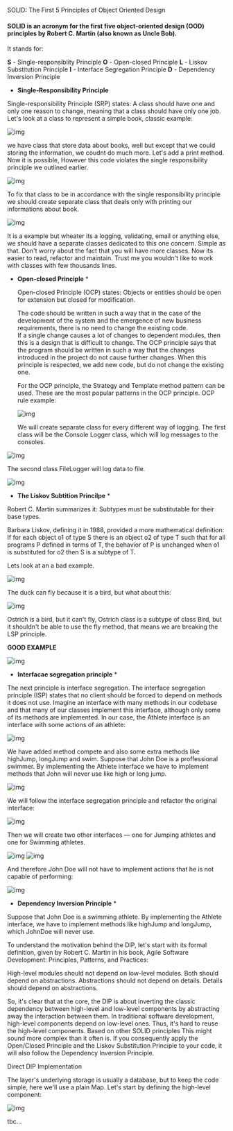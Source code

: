 SOLID: The First 5 Principles of Object Oriented Design

#### SOLID is an acronym for the first five object-oriented design (OOD) principles by Robert C. Martin (also known as Uncle Bob).

It stands for:

**S** - Single-responsiblity Principle
**O** - Open-closed Principle
**L** - Liskov Substitution Principle
**I** - Interface Segregation Principle
**D** - Dependency Inversion Principle

* **Single-Responsibility Principle**

Single-responsibility Principle (SRP) states:
A class should have one and only one reason to change, meaning that a class should have only one job.
Let's look at a class to represent a simple book, classic example:

![img]({{site.url}}/assets/blog_images/2021-10-08-solid-principles-of-object-oriented-programming/single1.jpg)

we have class that store data about books, well but except that we could storing the information, we coudnt do much more. Let's add a print method.
Now it is possible, However this code violates the single responsibility principle we outlined earlier.



![img]({{site.url}}/assets/blog_images/2021-10-08-solid-principles-of-object-oriented-programming/single2.jpg)

To fix that class to be in accordance with the single responsibility principle we should create separate class that deals only with printing our informations about book.


![img]({{site.url}}/assets/blog_images/2021-10-08-solid-principles-of-object-oriented-programming/single3.png)

It is a example but wheater its a logging, validating, email or anything else, we should have a separate classes dedicated to this one concern.	
Simple as that. Don't worry about the fact that you will have more classes. Now its easier to read, refactor and maintain. Trust me you wouldn't like to work with classes with few thousands lines.


* **Open-closed Principle** *

  Open-closed Principle (OCP) states:
  Objects or entities should be open for extension but closed for modification.

  The code should be written in such a way that in the case of the development of the system and the emergence of new business requirements, there is no need to change the existing code. 	
  If a single change causes a lot of changes to dependent modules, then this is a design that is difficult to change.
  The OCP principle says that the program should be written in such a way that the changes introduced in the project do not cause further changes.
  When this principle is respected, we add new code, but do not change the existing one.

  For the OCP principle, the Strategy and Template method pattern can be used. These are the most popular patterns in the OCP principle. OCP rule example:

  ![img]({{site.url}}/assets/blog_images/2021-10-08-solid-principles-of-object-oriented-programming/OCP1.png)


  We will create separate class for every different way of logging. The first class will be the Console Logger class, which will log messages to the consoles.

![img]({{site.url}}/assets/blog_images/2021-10-08-solid-principles-of-object-oriented-programming/OCP2.jpg)

  The second class FileLogger will log data to file.

![img]({{site.url}}/assets/blog_images/2021-10-08-solid-principles-of-object-oriented-programming/OCP3.jpg)


* **The Liskov Subtition Princilpe** *

Robert C. Martin summarizes it:
Subtypes must be substitutable for their base types.

Barbara Liskov, defining it in 1988, provided a more mathematical definition:
If for each object o1 of type S there is an object o2 of type T such that for all programs P defined in terms of T, the behavior of P is unchanged when o1 is substituted for o2 then S is a subtype of T.	

Lets look at an a bad example.

![img]({{site.url}}/assets/blog_images/2021-10-08-solid-principles-of-object-oriented-programming/LISKOV1.jpg)
	
The duck can fly because it is a bird, but what about this:

![img]({{site.url}}/assets/blog_images/2021-10-08-solid-principles-of-object-oriented-programming/LISKOV2.jpg)
	
Ostrich is a bird, but it can't fly, Ostrich class is a subtype of class Bird, but it shouldn't be able to use the fly method, that means we are breaking the LSP principle.
	
**GOOD EXAMPLE**

![img]({{site.url}}/assets/blog_images/2021-10-08-solid-principles-of-object-oriented-programming/LISKOV3.jpg)



* **Interfacae segregation principle** *

The next principle is interface segregation. The interface segregation principle (ISP) states that no client should be forced to depend on methods it does not use.
Imagine an interface with many methods in our codebase and that many of our classes implement this interface, although only some of its methods are implemented.
In our case, the Athlete interface is an interface with some actions of an athlete:

![img]({{site.url}}/assets/blog_images/2021-10-08-solid-principles-of-object-oriented-programming/interface1.jpg)

We have added method compete and also some extra methods like highJump, longJump and swim.
Suppose that John Doe is a proffessional swimmer. By implementing the Athlete interface we have to implement methods that John will never use like high or long jump.

![img]({{site.url}}/assets/blog_images/2021-10-08-solid-principles-of-object-oriented-programming/interface2.jpg)

We will follow the interface segregation principle and refactor the original interface:

![img]({{site.url}}/assets/blog_images/2021-10-08-solid-principles-of-object-oriented-programming/interface3.jpg)

Then we will create two other interfaces — one for Jumping athletes and one for Swimming athletes.

![img]({{site.url}}/assets/blog_images/2021-10-08-solid-principles-of-object-oriented-programming/interface4.jpg)
![img]({{site.url}}/assets/blog_images/2021-10-08-solid-principles-of-object-oriented-programming/interface5.jpg)


And therefore John Doe will not have to implement actions that he is not capable of performing:

![img]({{site.url}}/assets/blog_images/2021-10-08-solid-principles-of-object-oriented-programming/interface6.jpg)






* **Dependency Inversion Principle** *

Suppose that John Doe is a swimming athlete. By implementing the Athlete interface, we have to implement methods like highJump and longJump, which JohnDoe will never use.



To understand the motivation behind the DIP, let's start with its formal definition, given by Robert C. Martin in his book, Agile Software Development: Principles, Patterns, and Practices:

High-level modules should not depend on low-level modules. Both should depend on abstractions.
Abstractions should not depend on details. Details should depend on abstractions.

So, it's clear that at the core, the DIP is about inverting the classic dependency between high-level and low-level components by abstracting away the interaction between them.
In traditional software development, high-level components depend on low-level ones. Thus, it's hard to reuse the high-level components.
Based on other SOLID principles
This might sound more complex than it often is. If you consequently apply the Open/Closed Principle and the Liskov Substitution Principle to your code, it will also follow the Dependency Inversion Principle.


Direct DIP Implementation

The layer's underlying storage is usually a database, but to keep the code simple, here we'll use a plain Map.
Let's start by defining the high-level component:

![img]({{site.url}}/assets/blog_images/2021-10-08-solid-principles-of-object-oriented-programming/DIP1.jpg)


tbc...


		

	 
	 
	 